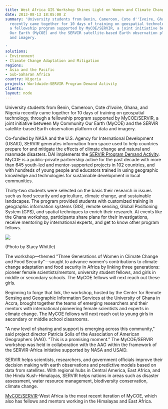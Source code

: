 ```yaml
---
title: West Africa GIS Workshop Shines Light on Women and Climate Change
date: 2013-08-13 18:05:00 Z
summary: 'University students from Benin, Cameroon, Cote d''Ivoire, Ghana, and Nigeria
  recently came together for 10 days of training on geospatial technology, through
  a fellowship program supported by MyCOE/SERVIR, a joint initiative between My Community
  Our Earth (MyCOE) and the SERVIR satellite-based Earth observation platform of data
  and imagery.

'
solutions:
- Environment
- Climate Change Adaptation and Mitigation
regions:
- Asia and the Pacific
- Sub-Saharan Africa
country: Nigeria
projects: Worldwide—SERVIR Program Demand Activity
clients: 
layout: node
---
```


University students from Benin, Cameroon, Cote d'Ivoire, Ghana, and Nigeria recently came together for 10 days of training on geospatial technology, through a fellowship program supported by MyCOE/SERVIR, a joint initiative between My Community Our Earth (MyCOE) and the SERVIR satellite-based Earth observation platform of data and imagery.

Co-funded by NASA and the U.S. Agency for International Development (USAID), SERVIR generates information from space used to help countries prepare for and mitigate the effects of climate change and natural and manmade disasters. DAI implements the [SERVIR Program Demand Activity][1]. MyCOE is a public-private partnership active for the past decade with more than 645 youth-led and mentor-supported projects in 102 countries, and with hundreds of young people and educators trained in using geographic knowledge and technologies for sustainable development in local communities.

Thirty-two students were selected on the basis their research in issues such as food security and agriculture, climate change, and sustainable landscapes. The program provided students with customized training in geographic information systems (GIS), remote sensing, Global Positioning System (GPS), and spatial techniques to enrich their research. At events like the Ghana workshop, participants share plans for their investigations, receive mentoring by international experts, and get to know other program fellows.

![][2]

(Photo by Stacy Whittle)

The workshop—themed "Three Generations of Women in Climate Change and Food Security"—sought to advance women's contributions to climate change adaptation and food security in Africa by linking three generations: pioneer female scientists/mentors, university student fellows, and girls in middle or secondary schools. The MyCOE fellows will next reach out these girls.

Beginning to forge that link, the workshop, hosted by the Center for Remote Sensing and Geographic Information Services at the University of Ghana in Accra, brought together the teams of emerging researchers and their mentors with international pioneering female scientists and experts in climate change. The MyCOE fellows will next reach out to young girls in secondary or middle school classrooms.

"A new level of sharing and support is emerging across this community," said project director Patricia Solis of the Association of American Geographers (AAG). "This is a promising moment." The MyCOE/SERVIR workshop was held in collaboration with the AAG within the framework of the SERVIR-Africa initiative supported by NASA and USAID.

SERVIR helps scientists, researchers, and government officials improve their decision making with earth observations and predictive models based on data from satellites. With regional hubs in Central America, East Africa, and the Hindu Kush-Himalayas, SERVIR helps nations in areas such as disaster assessment, water resource management, biodiversity conservation, climate change.

[MyCOE/SERVIR][3]-West Africa is the most recent iteration of MyCOE, which also has fellows and mentors working in the Himalayas and East Africa.

[1]: /our-work/projects/worldwide-servir-program-demand-activity
[2]: https://assetify-dai.com/news/COE.jpg
[3]: https://sites.google.com/a/aag.org/mycoe-servirglobal/
